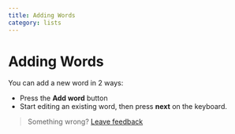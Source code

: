 ```yaml
---
title: Adding Words
category: lists
---
```


# Adding Words

You can add a new word in 2 ways:
- Press the **Add word** button
- Start editing an existing word, then press **next** on the keyboard.

> Something wrong? [Leave feedback](https://forms.gle/agdyoB9PFfnv8cU1A/)


[logo]: https://raw.githubusercontent.com/zjohnzheng/FindHelp/master/images/newAddMatch.jpg
